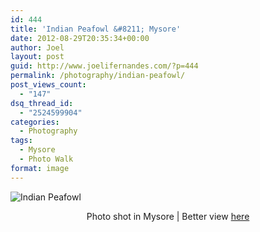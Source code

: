 ```yaml
---
id: 444
title: 'Indian Peafowl &#8211; Mysore'
date: 2012-08-29T20:35:34+00:00
author: Joel
layout: post
guid: http://www.joelifernandes.com/?p=444
permalink: /photography/indian-peafowl/
post_views_count:
  - "147"
dsq_thread_id:
  - "2524599904"
categories:
  - Photography
tags:
  - Mysore
  - Photo Walk
format: image
---
```

<img class="aligncenter" src="http://sphotos-b.ak.fbcdn.net/hphotos-ak-snc7/300988_10150261893343639_3167143_n.jpg" alt="Indian Peafowl" />

<p style="text-align: center;">
  Photo shot in Mysore | Better view <a href="http://www.flickr.com/photos/joelfernandes/6069200080/in/photostream/lightbox/" target="_blank">here</a>
</p>